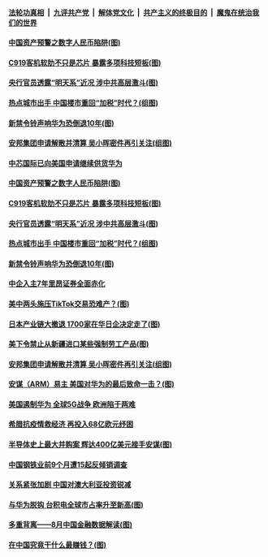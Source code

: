 

####  [法轮功真相](../../../../basic/blob/master/README.md?t=09160431) &nbsp;|&nbsp; [九评共产党](../../../../9ping.md/blob/master/README.md?t=09160431) &nbsp;|&nbsp; [解体党文化](../../../../jtdwh.md/blob/master/README.md?t=09160431)  &nbsp;|&nbsp; [共产主义的终极目的](../../../../gczydzjmd.md/blob/master/README.md?t=09160431) &nbsp;|&nbsp; [魔鬼在统治我们的世界](../../../../mgztzwmdsj.md/blob/master/README.md?t=09160431) 

#### [中国资产预警之数字人民币陷阱(图)](../pages/p5/946208.md?t=09160431) 

#### [C919客机软肋不只是芯片 暴露多项科技短板(图)](../pages/p5/946205.md?t=09160431) 

#### [央行官员透露“明天系”近况 涉中共高层激斗(图)](../pages/p5/946131.md?t=09160431) 

#### [热点城市出手 中国楼市重回“加税”时代？(组图)](../pages/p5/946142.md?t=09160431) 

#### [新禁令铃声响华为恐倒退10年(图)](../pages/p5/946164.md?t=09160431) 

#### [安邦集团申请解散并清算 吴小晖密件再引关注(组图)](../pages/p5/946127.md?t=09160431) 

#### [中芯国际已向美国申请继续供货华为](../pages/p5/946212.md?t=09160431) 

#### [中国资产预警之数字人民币陷阱(图)](../pages/p5/946208.md?t=09160431) 

#### [C919客机软肋不只是芯片 暴露多项科技短板(图)](../pages/p5/946205.md?t=09160431) 

#### [央行官员透露“明天系”近况 涉中共高层激斗(图)](../pages/p5/946131.md?t=09160431) 

#### [热点城市出手 中国楼市重回“加税”时代？(组图)](../pages/p5/946142.md?t=09160431) 

#### [新禁令铃声响华为恐倒退10年(图)](../pages/p5/946164.md?t=09160431) 

#### [中企入主7年里昂证券全面赤化](../pages/p5/946157.md?t=09160431) 

#### [美中两头施压TikTok交易恐难产？(图)](../pages/p5/946153.md?t=09160431) 

#### [日本产业链大撤退 1700家在华日企决定走了(图)](../pages/p5/946141.md?t=09160431) 

#### [美下令禁止从新疆进口某些强制劳工产品(图)](../pages/p5/946149.md?t=09160431) 

#### [安邦集团申请解散并清算 吴小晖密件再引关注(组图)](../pages/p5/946127.md?t=09160431) 

#### [安谋（ARM）易主 美国对华为的最后致命一击？(图)](../pages/p5/946121.md?t=09160431) 

#### [美国遏制华为 全球5G战争 欧洲陷于两难](../pages/p5/946120.md?t=09160431) 

#### [希腊抗疫情救经济 再投入68亿欧元纾困](../pages/p5/946118.md?t=09160431) 

#### [半导体史上最大并购案 辉达400亿美元接手安谋(图)](../pages/p5/946083.md?t=09160431) 

#### [中国钢铁业前9个月遭15起反倾销调查](../pages/p5/946081.md?t=09160431) 

#### [关系紧张加剧 中国对澳大利亚投资锐减](../pages/p5/946080.md?t=09160431) 

#### [与华为脱钩 台积电全球市占率升至新高(图)](../pages/p5/946071.md?t=09160431) 

#### [多重背离——8月中国金融数据解读(图)](../pages/p5/946061.md?t=09160431) 

#### [在中国究竟干什么最赚钱？(图)](../pages/p5/946066.md?t=09160431) 

